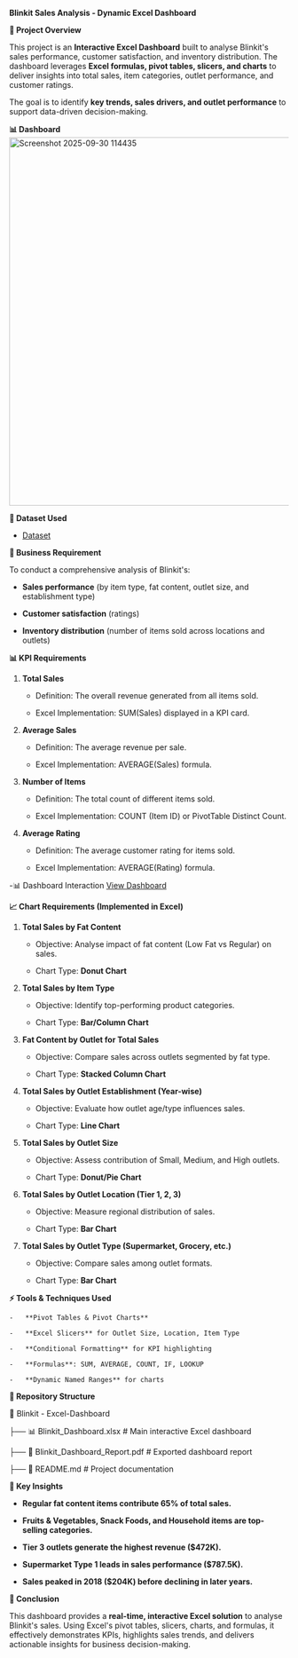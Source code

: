 **Blinkit Sales Analysis - Dynamic Excel Dashboard**

**📌 Project Overview**

This project is an **Interactive Excel Dashboard** built to analyse
Blinkit's sales performance, customer satisfaction, and inventory
distribution. The dashboard leverages **Excel formulas, pivot tables,
slicers, and charts** to deliver insights into total sales, item
categories, outlet performance, and customer ratings.

The goal is to identify **key trends, sales drivers, and outlet
performance** to support data-driven decision-making.

**📊 Dashboard**
<img width="1431" height="664" alt="Screenshot 2025-09-30 114435" src="https://github.com/user-attachments/assets/ff6f9ad5-b93c-45d7-81d4-e83a7e08a960" />

**📂 Dataset Used**
- <a href="https://github.com/khantaha2112/Data-Analysis-Dashboard/blob/main/Blinkit%20Data%20Analyst%20Project.xlsx">Dataset</a>

**🎯 Business Requirement**

To conduct a comprehensive analysis of Blinkit's:

-   **Sales performance** (by item type, fat content, outlet size, and
    establishment type)

-   **Customer satisfaction** (ratings)

-   **Inventory distribution** (number of items sold across locations
    and outlets)

**📊 KPI Requirements**

1.  **Total Sales**

    -   Definition: The overall revenue generated from all items sold.

    -   Excel Implementation: SUM(Sales) displayed in a KPI card.

2.  **Average Sales**

    -   Definition: The average revenue per sale.

    -   Excel Implementation: AVERAGE(Sales) formula.

3.  **Number of Items**

    -   Definition: The total count of different items sold.

    -   Excel Implementation: COUNT (Item ID) or PivotTable Distinct
        Count.

4.  **Average Rating**

    -   Definition: The average customer rating for items sold.

    -   Excel Implementation: AVERAGE(Rating) formula.

-📊 Dashboard Interaction <a href="https://github.com/khantaha2112/Data-Analysis-Dashboard/blob/main/Dashboard_Image.png">View Dashboard</a>

**📈 Chart Requirements (Implemented in Excel)**

1.  **Total Sales by Fat Content**

    -   Objective: Analyse impact of fat content (Low Fat vs Regular) on
        sales.

    -   Chart Type: **Donut Chart**

2.  **Total Sales by Item Type**

    -   Objective: Identify top-performing product categories.

    -   Chart Type: **Bar/Column Chart**

3.  **Fat Content by Outlet for Total Sales**

    -   Objective: Compare sales across outlets segmented by fat type.

    -   Chart Type: **Stacked Column Chart**

4.  **Total Sales by Outlet Establishment (Year-wise)**

    -   Objective: Evaluate how outlet age/type influences sales.

    -   Chart Type: **Line Chart**

5.  **Total Sales by Outlet Size**

    -   Objective: Assess contribution of Small, Medium, and High
        outlets.

    -   Chart Type: **Donut/Pie Chart**

6.  **Total Sales by Outlet Location (Tier 1, 2, 3)**

    -   Objective: Measure regional distribution of sales.

    -   Chart Type: **Bar Chart**

7.  **Total Sales by Outlet Type (Supermarket, Grocery, etc.)**

    -   Objective: Compare sales among outlet formats.

    -   Chart Type: **Bar Chart**

**⚡ Tools & Techniques Used**

    -   **Pivot Tables & Pivot Charts**

    -   **Excel Slicers** for Outlet Size, Location, Item Type

    -   **Conditional Formatting** for KPI highlighting

    -   **Formulas**: SUM, AVERAGE, COUNT, IF, LOOKUP

    -   **Dynamic Named Ranges** for charts

**📂 Repository Structure**

📁 Blinkit - Excel-Dashboard

├── 📊 Blinkit_Dashboard.xlsx \# Main interactive Excel dashboard

├── 📄 Blinkit_Dashboard_Report.pdf \# Exported dashboard report

├── 📄 README.md \# Project documentation

**🔑 Key Insights**

-   **Regular fat content items contribute 65% of total sales.**

-   **Fruits & Vegetables, Snack Foods, and Household items are
    top-selling categories.**

-   **Tier 3 outlets generate the highest revenue (\$472K).**

-   **Supermarket Type 1 leads in sales performance (\$787.5K).**

-   **Sales peaked in 2018 (\$204K) before declining in later years.**

**🚀 Conclusion**

This dashboard provides a **real-time, interactive Excel solution** to
analyse Blinkit's sales. Using Excel's pivot tables, slicers, charts,
and formulas, it effectively demonstrates KPIs, highlights sales trends,
and delivers actionable insights for business decision-making.

